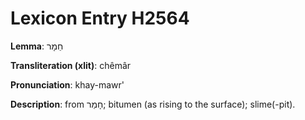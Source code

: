 # Lexicon Entry H2564

**Lemma**: חֵמָר

**Transliteration (xlit)**: chêmâr

**Pronunciation**: khay-mawr'

**Description**:
from חָמַר; bitumen (as rising to the surface); slime(-pit).
